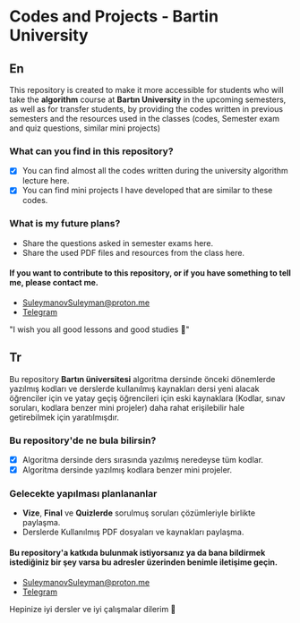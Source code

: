 # Codes and Projects - Bartin University
## En
This repository is created to make it more accessible for students who will take the **algorithm** course at **Bartın University** in the upcoming semesters, as well as for transfer students, by providing the codes written in previous semesters and the resources used in the classes (codes, Semester exam and quiz questions, similar mini projects)

### **What can you find in this repository?**
- [x] You can find almost all the codes written during the university algorithm lecture here.
- [x] You can find mini projects I have developed that are similar to these codes.

### **What is my future plans?**
- Share the questions asked in semester exams here.
- Share the used PDF files and resources from the class here.



#### If you want to contribute to this repository, or if you have something to tell me, please contact me.
  - SuleymanovSuleyman@proton.me
  - [Telegram](t.me/Sierra5373)



"I wish you all good lessons and good studies 👋"



## Tr
Bu repository **Bartın üniversitesi** algoritma dersinde önceki dönemlerde  yazılmış kodları ve derslerde kullanılmış kaynakları dersi yeni alacak öğrenciler için ve yatay geçiş öğrencileri için eski kaynaklara (Kodlar, sınav soruları, kodlara benzer mini projeler) daha rahat erişilebilir hale getirebilmek için yaratılmışdır.

### **Bu repository'de ne bula bilirsin?**
- [x] Algoritma dersinde ders sırasında yazılmış neredeyse tüm kodlar.
- [x] Algoritma dersinde yazılmış kodlara benzer mini projeler.

### Gelecekte yapılması planlananlar
- **Vize**, **Final** ve **Quizlerde** sorulmuş soruları çözümleriyle birlikte paylaşma.
- Derslerde Kullanılmış PDF dosyaları ve kaynakları paylaşma.



#### Bu repository'a katkıda bulunmak istiyorsanız ya da bana bildirmek istediğiniz bir şey varsa bu adresler üzerinden benimle iletişime geçin.
  - SuleymanovSuleyman@proton.me
  - [Telegram](t.me/Sierra5373)


Hepinize iyi dersler ve iyi çalışmalar dilerim 👋




  


